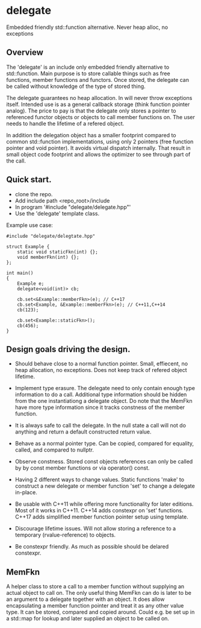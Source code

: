 # delegate
Embedded friendly std::function alternative. Never heap alloc, no exceptions

## Overview

The 'delegate' is an include only embedded friendly alternative to std::function.
Main purpose is to store callable things such as free functions, member functions
and functors. Once stored, the delegate can be called without knowledge of the 
type of stored thing.

The delegate guarantees no heap allocation. In will never throw exceptions itself.
Intended use is as a general callback storage (think function pointer analog).
The price to pay is that the delegate only stores a pointer to referenced functor
objects or objects to call member functions on. 
The user needs to handle the lifetime of a refered object.

In addition the delegation object has a smaller footprint compared to common std::function 
implementations, using only 2 pointers (free function pointer and void pointer).
It avoids virtual dispatch internally. That result in small object code footprint and 
allows the optimizer to see through part of the call.

## Quick start.
- clone the repo.
- Add include path <repo_root>/include
- In program '#include "delegate/delegate.hpp"'
- Use the 'delegate' template class.

Example use case:

    #include "delegate/delegtate.hpp"
    
    struct Example {
	    static void staticFkn(int) {};
	    void memberFkn(int) {};
    };

    int main() 
    {
	    Example e;
        delegate<void(int)> cb;
    
        cb.set<&Example::memberFkn>(e); // C++17
        cb.set<Example, &Example::memberFkn>(e); // C++11,C++14
        cb(123);
    
        cb.set<Example::staticFkn>();
        cb(456);
    }


## Design goals driving the design.

  * Should behave close to a normal function pointer.
    Small, effiecent, no heap allocation, no exceptions.
    Does not keep track of refered object lifetime.
    
  * Implement type erasure. The delegate need to only contain
    enough type information to do a call. Additional type information
    should be hidden from the one instantiationg a delegate object.
    Do note that the MemFkn have more type information since it 
    tracks constness of the member function.
    
  * It is always safe to call the delegate. In the null state a call will not
    do anything and return a default constructed return value.
    
  * Behave as a normal pointer type. Can be copied, compared for equality,
    called, and compared to nullptr.
    
  * Observe constness. Stored const objects references can only be called by
    by const member functions or via operator() const.
    
  * Having 2 different ways to change values. Static functions 'make' to construct
    a new delegate or member function 'set' to change a delegate in-place.
    
  * Be usable with C++11 while offering more functionality for later editions.
    Most of it works in C++11. C++14 adds constexpr on 'set' functions. C++17 adds
    simplified member function pointer setup using template<auto>.
    
  * Discourage lifetime issues. Will not allow storing a reference to a temporary
    (rvalue-reference) to objects.
    
  * Be constexpr friendly. As much as possible should be delared constexpr. 
  
## MemFkn

A helper class to store a call to a member function without supplying an actual 
object to call on. The only useful thing MemFkn can do is later to be an argument
to a delegate together with an object. 
It does allow encapsulating a member function pointer and treat it as any other 
value type. It can be stored, compared and copied around. Could e.g. be set up
in a std::map for lookup and later supplied an object to be called on.

 